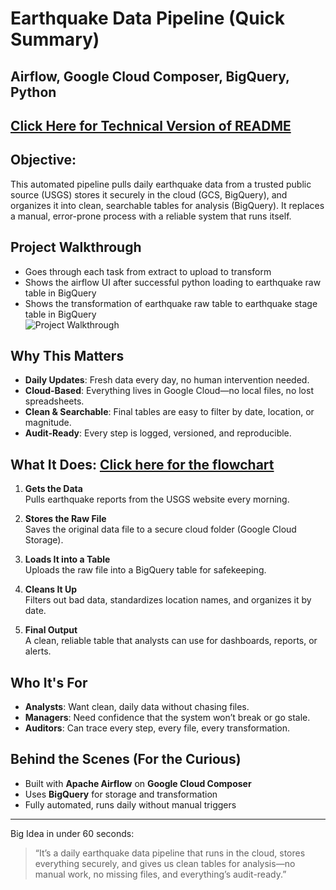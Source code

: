 # Earthquake Data Pipeline (Quick Summary)
## Airflow, Google Cloud Composer, BigQuery, Python

## [Click Here for Technical Version of README](README-tech.md)
## Objective:

This automated pipeline pulls daily earthquake data from a trusted public source (USGS) stores it securely in the cloud (GCS, BigQuery), and organizes it into clean, searchable tables for analysis (BigQuery). It replaces a manual, error-prone process with a reliable system that runs itself.

## Project Walkthrough
- Goes through each task from extract to upload to transform
- Shows the airflow UI after successful python loading to earthquake raw table in BigQuery
- Shows the transformation of earthquake raw table to earthquake stage table in BigQuery
<br>![Project Walkthrough](composer_usgs_2x.mp4_3.0x_720px_.gif)

## Why This Matters

- **Daily Updates**: Fresh data every day, no human intervention needed.
- **Cloud-Based**: Everything lives in Google Cloud—no local files, no lost spreadsheets.
- **Clean & Searchable**: Final tables are easy to filter by date, location, or magnitude.
- **Audit-Ready**: Every step is logged, versioned, and reproducible.

## What It Does:  [Click here for the flowchart](flowchart_composer.txt)

1. **Gets the Data**  
   Pulls earthquake reports from the USGS website every morning.

2. **Stores the Raw File**  
   Saves the original data file to a secure cloud folder (Google Cloud Storage).

3. **Loads It into a Table**  
   Uploads the raw file into a BigQuery table for safekeeping.

4. **Cleans It Up**  
   Filters out bad data, standardizes location names, and organizes it by date.

5. **Final Output**  
   A clean, reliable table that analysts can use for dashboards, reports, or alerts.

## Who It's For

- **Analysts**: Want clean, daily data without chasing files.
- **Managers**: Need confidence that the system won’t break or go stale.
- **Auditors**: Can trace every step, every file, every transformation.

## Behind the Scenes (For the Curious)

- Built with **Apache Airflow** on **Google Cloud Composer**
- Uses **BigQuery** for storage and transformation
- Fully automated, runs daily without manual triggers

---

 Big Idea in under 60 seconds:

> “It’s a daily earthquake data pipeline that runs in the cloud, stores everything securely, and gives us clean tables for analysis—no manual work, no missing files, and everything’s audit-ready.”


